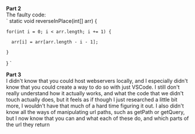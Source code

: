**Part 2** <br/>
The faulty code:<br/>
`
 static void reverseInPlace(int[] arr) {

    for(int i = 0; i < arr.length; i += 1) {
    
      arr[i] = arr[arr.length - i - 1];
      
    }
    
  }
  `<br/>


**Part 3** <br/>
I didn't know that you could host webservers locally, and I especially didn't know that you could create a way to do so with just VSCode.
I still don't really understand how it actually works, and what the code that we didn't touch actually does, but it feels as if though I just
researched a little bit more, I wouldn't have that much of a hard time figuring it out. I also didn't know all the ways of manipulating url paths, 
such as getPath or getQuery, but I now know that you can and what each of these do, and which parts of the url they return
